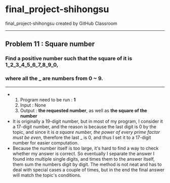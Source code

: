 # final_project-shihongsu
final_project-shihongsu created by GitHub Classroom
***
## Problem 11 : Square number

### Find a positive number such that the square of it is 1_2_3_4_5_6_7_8_9_0, 
### where all the _ are numbers from 0 ~ 9.
***
* 
  1. Program need to be run : __1__
  2. Input : None 
  3. Output :  __the requested number__, as well as __the square of the number__ 
* It is originally a 19-digit number, but in most of my program, I consider it a 17-digit number, and the reason is because the last digit is 0 by the topic, and since it is _a square number, the power of every prime factor must be even_, therefore the last _ is 0, and thus I set it to a 17-digit number for easier computation.
* Because the number itself is too large, it's hard to find a way to check whether my answer is correct. So eventually I separate the answer I found into multiple single digits, and times them to the answer itself, them sum the numbers digit by digit. The method is not neat and has to deal with special cases a couple of times, but in the end the final answer will match the topic's conditions.
